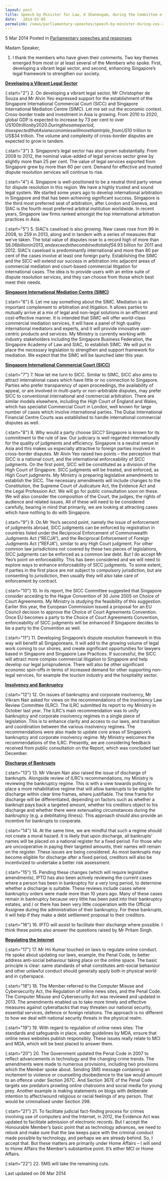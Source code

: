 ```yaml
---
layout: post
title: Speech by Minister for Law, K Shanmugam, during the Committee of Supply Debate 2014
date:   2014-03-05
permalink: /news/parliamentary-speeches/speech-by-minister-during-cos-2014
---
```



5 Mar 2014 Posted in [Parliamentary speeches and responses](/news/parliamentary-speeches)

Madam Speaker,

1. I thank the members who have given their comments. Two key themes emerged from most or at least several of the Members who spoke. First, developing a vibrant legal sector, and second, enhancing Singapore’s legal framework to strengthen our society. 


**<u>Developing a Vibrant Legal Sector</u>**
<br>  

{:start="2"}
2. On developing a vibrant legal sector, Mr Christopher de Souza and Mr Alvin Yeo expressed support for the establishment of the Singapore International Commercial Court (SICC) and Singapore International Mediation Centre (SIMC). Let me set out the economic context. Cross-border trade and investment in Asia is growing. From 2010 to 2020, global GDP is expected to increase by 73 per cent to over US$100 trillion by 2020. During the same period, it is expected that Asian economies will more than triple, from US$10 trillion to US$34 trillion. The volume and complexity of cross-border disputes are expected to grow in tandem. 

{:start="3"}
3. Singapore’s legal sector has also grown substantially. From 2008 to 2012, the nominal value-added of legal services sector grew by slightly more than 25 per cent. The value of legal services exported from Singapore grew by more than 60 per cent. Demand for effective and trusted dispute resolution services will continue to rise. 

{:start="4"}
4. Singapore is well-positioned to be a neutral third party venue for dispute resolution in this region. We have a highly trusted and sound legal system. We started some years ago to develop international arbitration in Singapore and that has been achieving significant success. Singapore is the third most preferred seat of arbitration, after London and Geneva, and SIAC is the fourth most preferred arbitral institution worldwide. In recent years, Singapore law firms ranked amongst the top international arbitration practices in Asia.

{:start="5"}
5. SIAC’s caseload is also growing. New cases rose from 99 in 2008, to 259 in 2013, along and in tandem with a series of measures that we’ve taken. The total value of disputes rose to a record high of more than S$6.06 billion in 2013, and exceeds the combined total of S$4.93 billion for 2011 and 2012. SIAC’s caseload is predominantly international and more than 80 per cent of the cases involve at least one foreign party. Establishing the SIMC and the SICC will extend our success in arbitration into adjacent areas of commercial mediation and court-based commercial litigation for international cases. The idea is to provide users with an entire suite of dispute resolution services, and they can choose from those which best meet their needs.



**<u>Singapore International Mediation Centre (SIMC)</u>**

{:start="6"}
6. Let me say something about the SIMC. Mediation is an important complement to arbitration and litigation. It allows parties to mutually arrive at a mix of legal and non-legal solutions in an efficient and cost-effective manner. It is intended that SIMC will offer world-class commercial mediation services, it will have a panel of high quality international mediators and experts, and it will provide innovative user-centric products and services. My Ministry is currently working with industry stakeholders including the Singapore Business Federation, the Singapore Academy of Law and SIAC, to establish SIMC. We will put in place the necessary legislation to strengthen and support framework for mediation. We expect that the SIMC will be launched later this year.

**<u>Singapore International Commercial Court (SICC)</u>**

{:start="7"}
7. Now let me turn to SICC. Similar to SIMC, SICC also aims to attract international cases which have little or no connection to Singapore. Parties who prefer transparency of open proceedings, the availability of appeal, or are involved in multi-party or non-arbitrable disputes, may prefer SICC to conventional international and commercial arbitration. There are similar models elsewhere, including the High Court of England and Wales, which has specialist Commercial Court in London, well known for large number of cases which involve international parties. The Dubai International Financial Centre Courts was established to handle international commercial disputes as well.

{:start="8"}
8. Why would a party choose SICC? Singapore is known for its commitment to the rule of law. Our judiciary is well regarded internationally for the quality of judgments and efficiency. Singapore is a neutral venue in Asia and this makes us especially attractive to foreign parties involved in cross-border disputes. Mr Alvin Yeo raised two points – the perception that SICC is a national court, and the international enforceability of SICC judgments. On the first point, SICC will be constituted as a division of the High Court of Singapore. SICC judgments will be treated, and enforced, as High Court judgments. My Ministry is preparing legislative amendments to establish the SICC. The necessary amendments will include changes to the Constitution, the Supreme Court of Judicature Act, the Evidence Act and the Legal Profession Act. We will go for public consultation soon on these. We will also consider the composition of the Court, the judges, the rights of audience and related issues. All of these will need to be considered carefully, bearing in mind that primarily, we are looking at attracting cases which have nothing to do with Singapore.

{:start="9"}
9. On Mr Yeo’s second point, namely the issue of enforcement of judgments abroad, SICC judgments can be enforced by registration in countries listed under the Reciprocal Enforcement of Commonwealth Judgments Act (“RECJA”), and the Reciprocal Enforcement of Foreign Judgments Act (“REFJA”), similar to any High Court judgment. For other common law jurisdictions not covered by these two pieces of legislations, SICC judgments can be enforced as a common law debt. But I do accept Mr Yeo’s point on enforceability. This has been considered and we will need to explore ways to enhance enforceability of SICC judgments. To some extent, if parties in the first place are not subject to compulsory jurisdiction, but are consenting to jurisdiction, then usually they will also take care of enforcement by contract.

{:start="10"}
10. In its report, the SICC Committee suggested that Singapore consider acceding to the Hague Convention of 30 June 2005 on Choice of Court Agreements. My Ministry is studying the feasibility of this suggestion. Earlier this year, the European Commission issued a proposal for an EU Council decision to approve the Choice of Court Agreements Convention. Once EU becomes a party to the Choice of Court Agreements Convention, enforceability of SICC judgments will be enhanced if Singapore decides to be a party to the Convention as well.

{:start="11"}
11. Developing Singapore’s dispute resolution framework in this way will benefit all Singaporeans. It will add to the growing volume of legal work coming to our shores, and create significant opportunities for lawyers based in Singapore and Singapore Law Practices. If successful, the SICC will attract more complex commercial litigation to Singapore and help develop our legal jurisprudence. There will also be other significant economic spin-offs in terms of increased demand for other supporting non-legal services, for example the tourism industry and the hospitality sector.

**<u>Insolvency and Bankruptcy</u>**

{:start="12"}
12. On issues of bankruptcy and corporate insolvency, Mr Vikram Nair asked for views on the recommendations of the Insolvency Law Review Committee (ILRC). The ILRC submitted its report to my Ministry in October last year. The ILRC’s main recommendation was to unify bankruptcy and corporate insolvency regimes in a single piece of legislation. This is to enhance clarity and access to our laws, and transition and coordination between the various insolvency regimes. The recommendations were also made to update core areas of Singapore’s bankruptcy and corporate insolvency regime. My Ministry welcomes the recommendations of the ILRC. Presently, we are considering feedback received from public consultation on the Report, which was concluded last December.

**<u>Discharge of Bankrupts</u>**  

{:start="13"}
13. Mr Vikram Nair also raised the issue of discharge of bankrupts. Alongside review of ILRC’s recommendations, my Ministry is reviewing the bankruptcy regime. This is with a view towards putting in place a more rehabilitative regime that will allow bankrupts to be eligible for discharge within clear time frames, where justifiable. The time frame for discharge will be differentiated, depending on factors such as whether a bankrupt pays back a targeted amount, whether his creditors object to his discharge and whether there were extenuating circumstances during the bankruptcy (e.g. a debilitating illness). This approach should also provide an incentive for bankrupts to cooperate.

{:start="14"}
14. At the same time, we are mindful that such a regime should not create a moral hazard.  It is likely that upon discharge, all bankrupts’ names will be placed on a national register for a fixed period.  For those who are uncooperative in paying their targeted amounts, their names will remain on the register.  These issues are being considered. As most bankrupts may become eligible for discharge after a fixed period, creditors will also be incentivized to undertake a better risk assessment.

{:start="15"}
15. Pending these changes (which will require legislative amendments), IPTO has also been actively reviewing the current cases where a person has been in bankruptcy for a very long period, to determine whether a discharge is suitable.  These reviews include cases where bankruptcy orders were made more than 10 years ago.  Many of these cases remain in bankruptcy because very little has been paid into their bankruptcy estates, and / or there has been very little cooperation with the Official Assignee during the administration of their bankruptcy. For these bankrupts, it will help if they make a debt settlement proposal to their creditors.

{:start="16"}
16. IPTO will assist to facilitate their discharge where possible. I think these points also answer the questions raised by Mr Pritam Singh.


**<u>Regulating the Internet</u>**


{:start="17"}
17. Mr Hri Kumar touched on laws to regulate online conduct. He spoke about updating our laws, example, the Penal Code, to better address anti-social behaviour taking place on the online space. The basic principle is clear: same standards of what constitutes anti-social behaviour and other unlawful conduct should generally apply both in physical world and in cyberspace.


{:start="18"}
18. The Member referred to the Computer Misuse and Cybersecurity Act, the Regulation of online news sites, and the Penal Code. The Computer Misuse and Cybersecurity Act was reviewed and updated in 2013. The amendments enabled us to take more timely and effective measures against cyberattacks that may threaten our national security, essential services, defence or foreign relations. The approach is no different to how we deal with national security threats in the physical realm.


{:start="19"}
19. With regard to regulation of online news sites: The standards and safeguards in place, under guidelines by MDA, ensure that online news websites publish responsibly. These issues really relate to MCI and MDA, which will be best placed to answer them.


{:start="20"}
20. The Government updated the Penal Code in 2007 to reflect advancements in technology and the changing crime trends. The amendments were made to numerous provisions, including two provisions which the Member spoke about. Sending SMS message containing an incitement to violence or counselling disobedience to the law would amount to an offence under Section 267C. And Section 367E of the Penal Code targets sex predators prowling online chatrooms and social media for young prey. Another example is making statements on blogs with deliberate intention to affect/wound religious or racial feelings of any person. That would be criminalised under Section 298.


{:start="21"}
21. To facilitate judicial fact-finding process for crimes involving use of computers and the Internet, in 2012, the Evidence Act was updated to facilitate admission of electronic records. But I accept the Honourable Member’s basic point that as technology advances, we need to relook and make sure that the law keeps pace with the criminal conduct made possible by technology, and perhaps we are already behind. So, I accept that. But these matters are primarily under Home Affairs – I will send to Home Affairs the Member’s substantive point. It’s either MCI or Home Affairs.


{:start="22"}
22. SMS will take the remaining cuts.


<p class="right-side-updated">Last updated on 06 Mar 2014</p> 
